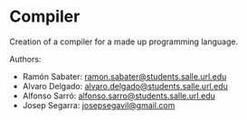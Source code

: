 # Compiler

Creation of a compiler for a made up programming language.

Authors:
- Ramón Sabater: ramon.sabater@students.salle.url.edu
- Alvaro Delgado: alvaro.delgado@students.salle.url.edu
- Alfonso Sarró: alfonso.sarro@students.salle.url.edu
- Josep Segarra: josepsegavil@gmail.com
